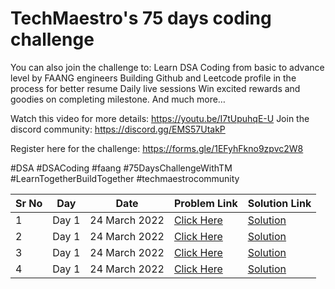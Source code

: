 # __TechMaestro's 75 days coding challenge__

You can also join the challenge to:
Learn DSA Coding from basic to advance level by FAANG engineers
Building Github and Leetcode profile in the process for better resume
Daily live sessions
Win excited rewards and goodies on completing milestone.
And much more…

Watch this video for more details: https://youtu.be/I7tUpuhqE-U
Join the discord community: https://discord.gg/EMS57UtakP

Register here for the challenge: https://forms.gle/1EFyhFkno9zpvc2W8

#DSA #DSACoding #faang #75DaysChallengeWithTM #LearnTogetherBuildTogether #techmaestrocommunity


|Sr No|Day| Date|Problem Link|Solution Link|
|-|-|-|-|-|
|1|Day 1|24 March 2022|[Click Here](https://leetcode.com/problems/two-sum/)|[Solution]()|
|2|Day 1|24 March 2022|[Click Here](https://leetcode.com/problems/best-time-to-buy-and-sell-stock/)|[Solution]()|
|3|Day 1|24 March 2022|[Click Here](https://leetcode.com/problems/plus-one/)|[Solution]()|
|4|Day 1|24 March 2022|[Click Here](https://leetcode.com/problems/move-zeroes/)|[Solution]()|
